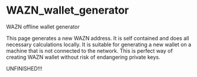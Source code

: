 # WAZN_wallet_generator
WAZN offline wallet generator

This page generates a new WAZN address. It is self contained and does all necessary calculations locally. It is suitable for generating a new wallet on a machine that is not connected to the network. This is perfect way of creating WAZN wallet without risk of endangering private keys.

UNFINISHED!!!
